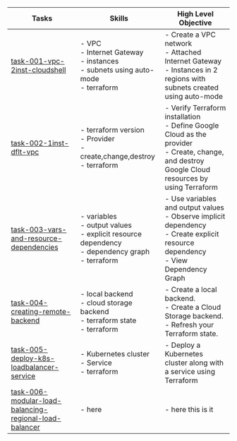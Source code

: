 | Tasks |Skills  | High Level Objective |
|-------|-------|----------------------|
| [task-001-vpc-2inst-cloudshell](task-001-vpc-2inst-cloudshell) | - VPC<br>- Internet Gateway<br>- instances<br>- subnets using auto-mode<br>- terraform  | - Create a VPC network<br>- Attached Internet Gateway <br>- Instances in 2 regions with subnets created using auto-mode |
| [task-002-1inst-dflt-vpc](task-002-1inst-dflt-vpc) | - terraform version<br>- Provider<br>- create,change,destroy<br>- terraform  | - Verify Terraform installation<br>- Define Google Cloud as the provider<br>- Create, change, and destroy Google Cloud resources by using Terraform |
| [task-003-vars-and-resource-dependencies](task-003-vars-and-resource-dependencies) | - variables<br>- output values<br>- explicit resource dependency<br>- dependency graph<br>- terraform  | - Use variables and output values<br>- Observe implicit dependency<br>- Create explicit resource dependency<br>- View Dependency Graph |
| [task-004-creating-remote-backend](task-004-creating-remote-backend) | - local backend<br>- cloud storage backend<br>- terraform state<br>- terraform  | - Create a local backend.<br>- Create a Cloud Storage backend.<br>- Refresh your Terraform state. |
| [task-005-deploy-k8s-loadbalancer-service](task-005-deploy-k8s-loadbalancer-service) | - Kubernetes cluster<br>- Service<br>- terraform  | - Deploy a Kubernetes cluster along with a service using Terraform |
| [task-006-modular-load-balancing-regional-load-balancer](task-006-modular-load-balancing-regional-load-balancer) | - here  | - here this is it |